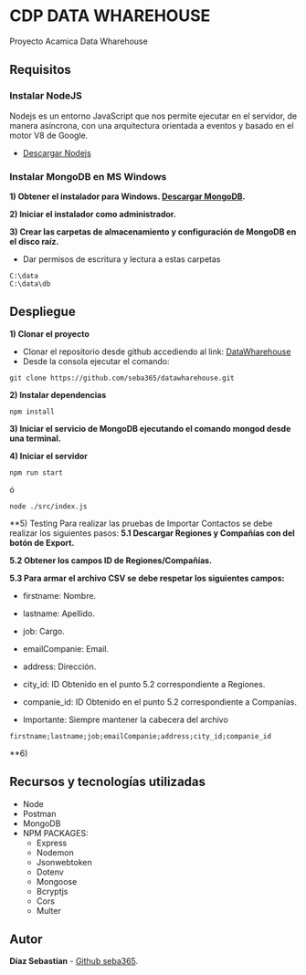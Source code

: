 # CDP DATA WHAREHOUSE
Proyecto Acamica Data Wharehouse 

## Requisitos

### Instalar NodeJS
Nodejs es un entorno JavaScript que nos permite ejecutar en el servidor, de manera asíncrona, con una arquitectura orientada a eventos y basado en el motor V8 de Google.
  - [Descargar Nodejs](https://nodejs.org/en/download/)

### Instalar MongoDB en MS Windows

  **1) Obtener el instalador para Windows. [Descargar MongoDB](https://www.mongodb.com/try/download/community).**
  
  **2) Iniciar el instalador como administrador.**
  
  **3) Crear las carpetas de almacenamiento y configuración de MongoDB en el disco raíz.**
  
  * Dar permisos de escritura y lectura a estas carpetas

```
C:\data
C:\data\db
```
## Despliegue
  **1) Clonar el proyecto**

* Clonar el repositorio desde github accediendo al link: [DataWharehouse](https://github.com/seba365/datawharehouse)
* Desde la consola ejecutar el comando:
```
git clone https://github.com/seba365/datawharehouse.git
```

**2) Instalar dependencias**
```
npm install
```

**3) Iniciar el servicio de MongoDB ejecutando el comando mongod desde una terminal.**

**4) Iniciar el servidor**

```
npm run start
```
ó
```
node ./src/index.js
```

**5) Testing
Para realizar las pruebas de Importar Contactos se debe realizar los siguientes pasos:
  **5.1 Descargar Regiones y Compañías con del botón de Export.**
  
  **5.2 Obtener los campos ID de Regiones/Compañías.**
  
  **5.3 Para armar el archivo CSV se debe respetar los siguientes campos:**
  
  * firstname: Nombre.
  * lastname: Apellido.
  * job: Cargo.
  * emailCompanie: Email.
  * address: Dirección.
  * city_id: ID Obtenido en el punto 5.2 correspondiente a Regiones.
  * companie_id: ID Obtenido en el punto 5.2 correspondiente a Companías.
  
  * Importante: Siempre mantener la cabecera del archivo
  ```
  firstname;lastname;job;emailCompanie;address;city_id;companie_id
  ```

**6)
## Recursos y tecnologías utilizadas
* Node
* Postman
* MongoDB
* NPM PACKAGES:
  * Express
  * Nodemon
  * Jsonwebtoken
  * Dotenv
  * Mongoose
  * Bcryptjs
  * Cors
  * Multer

## Autor
**Díaz Sebastian** - [Github seba365](https://github.com/seba365).
